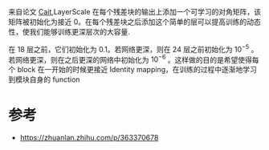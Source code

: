 来自论文 [Cait](https://readpaper.com/paper/3146097248),LayerScale 在每个残差块的输出上添加一个可学习的对角矩阵，该矩阵被初始化为接近 0。在每个残差块之后添加这个简单的层可以提高训练的动态性，使我们能够训练更深层次的大容量.

在 18 层之前，它们初始化为 0.1。若网络更深，则在 24 层之前初始化为 $10^{-5}$ 。若网络更深，则在之后更深的网络中初始化为 $10^{-6}$ 。这样做的目的是希望使得每个 block 在一开始的时候更接近 Identity mapping，在训练的过程中逐渐地学习到模块自身的 function

# 参考

- <https://zhuanlan.zhihu.com/p/363370678>